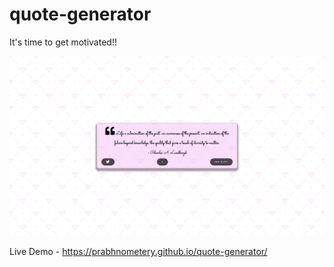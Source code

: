 # quote-generator
It's time to get motivated!!

![Alt text](https://github.com/Prabhnometery/quote-generator/blob/master/image.png)

Live Demo -  https://prabhnometery.github.io/quote-generator/
